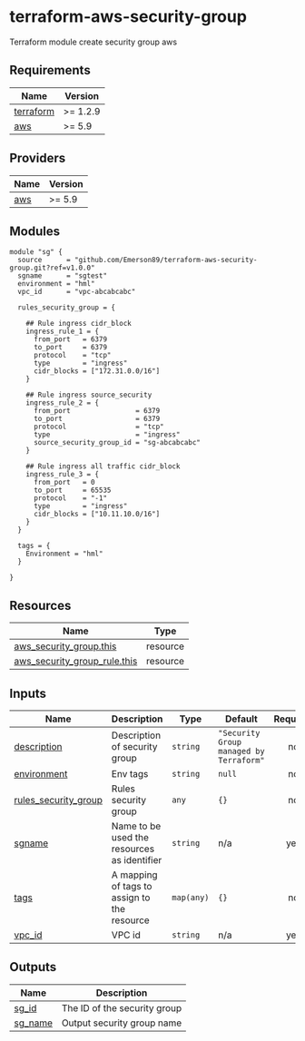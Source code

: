 # terraform-aws-security-group

Terraform module create security group aws

## Requirements

| Name | Version |
|------|---------|
| <a name="requirement_terraform"></a> [terraform](#requirement\_terraform) | >= 1.2.9 |
| <a name="requirement_aws"></a> [aws](#requirement\_aws) | >= 5.9 |

## Providers

| Name | Version |
|------|---------|
| <a name="provider_aws"></a> [aws](#provider\_aws) | >= 5.9 |

## Modules

```hcl
module "sg" {
  source      = "github.com/Emerson89/terraform-aws-security-group.git?ref=v1.0.0"
  sgname      = "sgtest"
  environment = "hml"
  vpc_id      = "vpc-abcabcabc"

  rules_security_group = {
    
    ## Rule ingress cidr_block
    ingress_rule_1 = {
      from_port   = 6379
      to_port     = 6379
      protocol    = "tcp"
      type        = "ingress"
      cidr_blocks = ["172.31.0.0/16"]
    }
    
    ## Rule ingress source_security
    ingress_rule_2 = {
      from_port                = 6379
      to_port                  = 6379
      protocol                 = "tcp"
      type                     = "ingress"
      source_security_group_id = "sg-abcabcabc"
    }
    
    ## Rule ingress all traffic cidr_block
    ingress_rule_3 = {
      from_port   = 0
      to_port     = 65535
      protocol    = "-1"
      type        = "ingress"
      cidr_blocks = ["10.11.10.0/16"]
    }
  }

  tags = {
    Environment = "hml"
  }

}
```

## Resources

| Name | Type |
|------|------|
| [aws_security_group.this](https://registry.terraform.io/providers/hashicorp/aws/latest/docs/resources/security_group) | resource |
| [aws_security_group_rule.this](https://registry.terraform.io/providers/hashicorp/aws/latest/docs/resources/security_group_rule) | resource |

## Inputs

| Name | Description | Type | Default | Required |
|------|-------------|------|---------|:--------:|
| <a name="input_description"></a> [description](#input\_description) | Description of security group | `string` | `"Security Group managed by Terraform"` | no |
| <a name="input_environment"></a> [environment](#input\_environment) | Env tags | `string` | `null` | no |
| <a name="input_rules_security_group"></a> [rules\_security\_group](#input\_rules\_security\_group) | Rules security group | `any` | `{}` | no |
| <a name="input_sgname"></a> [sgname](#input\_sgname) | Name to be used the resources as identifier | `string` | n/a | yes |
| <a name="input_tags"></a> [tags](#input\_tags) | A mapping of tags to assign to the resource | `map(any)` | `{}` | no |
| <a name="input_vpc_id"></a> [vpc\_id](#input\_vpc\_id) | VPC id | `string` | n/a | yes |

## Outputs

| Name | Description |
|------|-------------|
| <a name="output_sg_id"></a> [sg\_id](#output\_sg\_id) | The ID of the security group |
| <a name="output_sg_name"></a> [sg\_name](#output\_sg\_name) | Output security group name |
